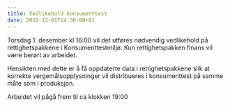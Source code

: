 ```yaml
---
title: Vedlikehold konsumenttest
date: 2022-12-01T14:30:00+01
---
```


Torsdag 1. desember kl 16:00 vil det utføres nødvendig vedlikehold på rettighetspakkene i Konsumenttestmiljø. Kun rettighetspakken finans vil være berørt av arbeidet. 

Hensikten med dette er å få oppdaterte data i rettighetspakkene slik at korrekte vergemålsopplysninger vil distribueres i konsumenttest på samme måte som i produksjon. 

Arbeidet vil pågå frem til ca klokken 19:00
